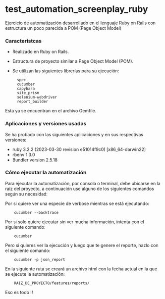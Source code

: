 # test_automation_screenplay_ruby

Ejercicio de automatización desarrollado en el lenguaje Ruby on Rails con estructura un poco parecida a POM (Page Object Model)

### Característcas

- Realizado en Ruby on Rails.
- Estructura de proyecto similar a Page Object Model (POM).
- Se utilizan las siguientes librerías para su ejecución:

		spec
		cucumber
		capybara
		site_prism
		selenium-webdriver
		report_builder

Esta ya se encuentran en el archivo Gemfile.


### Aplicaciones y versiones usadas

Se ha probado con las siguientes aplicaciones y en sus respectivas versiones:

- ruby 3.2.2 (2023-03-30 revision e51014f9c0) [x86_64-darwin22]
- rbenv 1.3.0
- Bundler version 2.5.18


### Cómo ejecutar la automatización

Para ejecutar la automatización, por consola o terminal, debe ubicarse en la raiz del proyecto, a continuación use alguno de los siguientes comandos según su necesidad:

Por si quiere ver una especie de verbose mientras se está ejecutando:

		cucumber --backtrace


Por si solo quiere ejecutar sin ver mucha información, intenta con el siguiente comando:

		cucumber


Pero si quieres ver la ejecución y luego que te genere el reporte, hazlo con el siguiente comando:

		cucumber -p json_report


En la siguiente ruta se creará un archivo html con la fecha actual en la que se ejecute la automatización:

		RAIZ_DE_PROYECTO/features/reports/


Eso es todo !! 